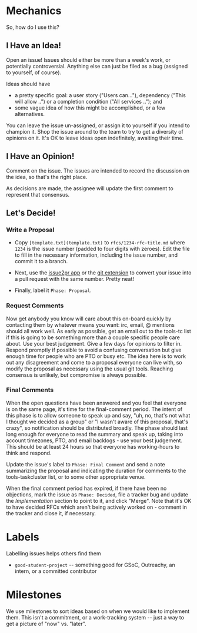 # Mechanics

So, how do I use this?

## I Have an Idea!

Open an issue! Issues should either be more than a week's work, or potentially controversial.  Anything else can just be filed as a bug (assigned to yourself, of course).

Ideas should have
 * a pretty specific goal: a user story ("Users can..."), dependency ("This will allow ..") or a completion condition ("All services .."); and
 * some vague idea of how this might be accomplished, or a few alternatives.

You can leave the issue un-assigned, or assign it to yourself if you intend to champion it.
Shop the issue around to the team to try to get a diversity of opinions on it.
It's OK to leave ideas open indefinitely, awaiting their time.

## I Have an Opinion!

Comment on the issue.
The issues are intended to record the discussion on the idea, so that's the right place.

As decisions are made, the assignee will update the first comment to represent that consensus.

## Let's Decide!

### Write a Proposal

* Copy `[template.txt](template.txt)` to `rfcs/1234-rfc-title.md` where `1234` is
  the issue number (padded to four digits with zeroes).  Edit the file to fill in
  the necessary information, including the issue number, and commit it to a
  branch.

* Next, use the [issue2pr app](http://issue2pr.herokuapp.com/) or the [git
  extension](https://github.com/djmitche/git-issue2pr) to convert your issue into
  a pull request with the same number.  Pretty neat!

* Finally, label it `Phase: Proposal`.

### Request Comments

Now get anybody you know will care about this on-board quickly by contacting
them by whatever means you want: irc, email, @ mentions should all work well.
As early as possible, get an email out to the tools-tc list if this is going to
be something more than a couple specific people care about. Use your best
judgement.  Give a few days for opinions to filter in. Respond promptly if
possible to avoid a confusing conversation but give enough time for people who
are PTO or busy etc.  The idea here is to work out any disagreement and come to
a proposal everyone can live with, so modify the proposal as necessary using
the usual git tools.  Reaching consensus is unlikely, but compromise is always
possible.

### Final Comments

When the open questions have been answered and you feel that everyone is on the
same page, it's time for the final-comment period.  The intent of this phase is
to allow someone to speak up and say, "uh, no, that's not what I thought we
decided as a group" or "I wasn't aware of this proposal, that's crazy", so
notification should be distributed broadly.  The phase should last long enough
for everyone to read the summary and speak up, taking into account timezones,
PTO, and email backlogs - use your best judgement.  This should be at least 24
hours so that everyone has working-hours to think and respond.

Update the issue's label to `Phase: Final Comment` and send a note summarizing
the proposal and indicating the duration for comments to the tools-taskcluster
list, or to some other appropriate venue.

When the final comment period has expired, if there have been no objections,
mark the issue as `Phase: Decided`, file a tracker bug and update the
*Implementation* section to point to it, and click "Merge".  Note that it's OK
to have decided RFCs which aren't being actively worked on - comment in the
tracker and close it, if necessary.

# Labels

Labelling issues helps others find them

* `good-student-project` -- something good for GSoC, Outreachy, an intern, or a committed contributor

# Milestones

We use milestones to sort ideas based on when we would like to implement them.
This isn't a commitment, or a work-tracking system -- just a way to get a picture of "now" vs. "later".

